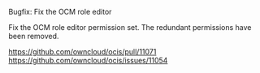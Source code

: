Bugfix: Fix the OCM role editor

Fix the OCM role editor permission set. The redundant permissions have been removed.

https://github.com/owncloud/ocis/pull/11071
https://github.com/owncloud/ocis/issues/11054
